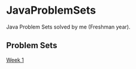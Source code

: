 # JavaProblemSets

Java Problem Sets solved by me (Freshman year).

## Problem Sets

[Week 1](https://github.com/AnisPartovov/JavaProblemSets/tree/main/src/main/java/org/Week1)
